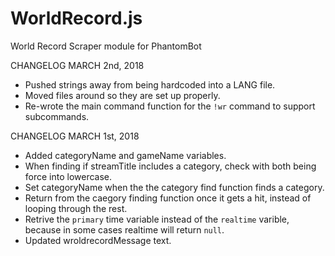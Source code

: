# WorldRecord.js
World Record Scraper module for PhantomBot

CHANGELOG MARCH 2nd, 2018

- Pushed strings away from being hardcoded into a LANG file.
- Moved files around so they are set up properly.
- Re-wrote the main command function for the `!wr` command to support subcommands.

CHANGELOG MARCH 1st, 2018

- Added categoryName and gameName variables.
- When finding if streamTitle includes a category, check with both being force into lowercase.
- Set categoryName when the the category find function finds a category.
- Return from the caegory finding function once it gets a hit, instead of looping through the rest.
- Retrive the `primary` time variable instead of the `realtime` varible, because in some cases realtime will return `null`.
- Updated wroldrecordMessage text.
